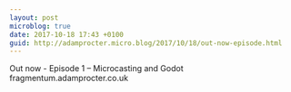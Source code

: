 ```yaml
---
layout: post
microblog: true
date: 2017-10-18 17:43 +0100
guid: http://adamprocter.micro.blog/2017/10/18/out-now-episode.html
---
```

Out now - Episode 1 – Microcasting and Godot fragmentum.adamprocter.co.uk
